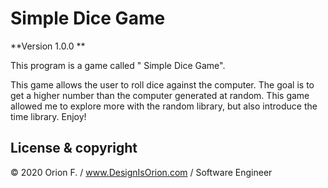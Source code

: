 # Simple Dice Game

**Version 1.0.0 **

This program is a game called " Simple Dice Game".

This game allows the user to roll dice against the computer. The goal is to get a higher number than the computer generated at random. This game allowed me to explore more with the random library, but also introduce the time library. Enjoy!

## License & copyright

© 2020 Orion F. / www.DesignIsOrion.com / Software Engineer
